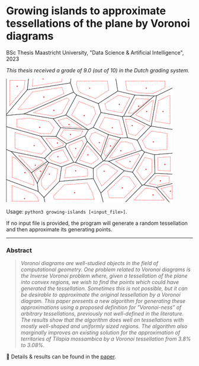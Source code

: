 # Growing islands to approximate tessellations of the plane by Voronoi diagrams

BSc Thesis Maastricht University, "Data Science & Artificial Intelligence", 2023

*This thesis received a grade of 9.0 (out of 10) in the Dutch grading system.*

![](images/growing.gif)


Usage: `python3 growing-islands [<input_file>]`.  

If no input file is provided, the program will generate a random tessellation and then approximate its generating points.

___

### Abstract

> _Voronoi diagrams are well-studied objects in the field of computational geometry. One problem related to Voronoi diagrams is the Inverse Voronoi problem where, given a tessellation of the plane into convex regions, we wish to find the points which could have generated the tessellation. Sometimes this is not possible, but it can be desirable to approximate the original tessellation by a Voronoi diagram. This paper presents a new algorithm for generating these approximations using a proposed definition for ”Voronoi-ness” of arbitrary tessellations, previously not well-defined in the literature. The results show that the algorithm does well on tessellations with mostly well-shaped and uniformly sized regions. The algorithm also marginally improves an existing solution for the approximation of territories of Tilapia mossambica by a Voronoi tessellation from 3.8% to 3.08%._


📃 Details & results can be found in the [paper](report.pdf).

